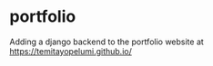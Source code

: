 # portfolio

Adding a  django backend to the portfolio website at https://temitayopelumi.github.io/

